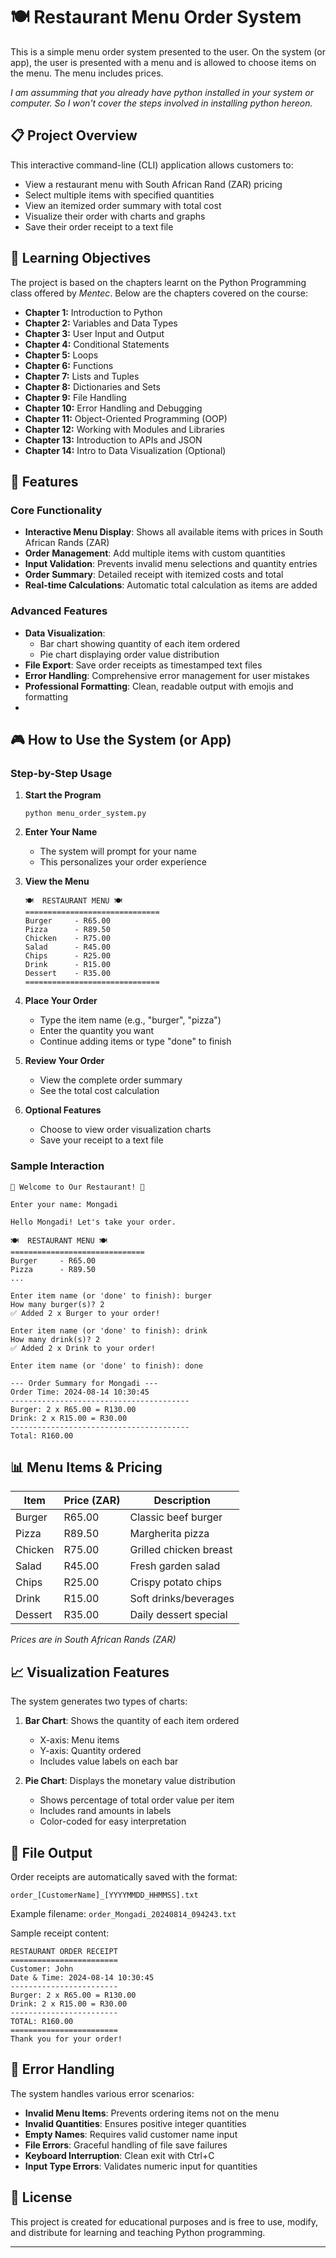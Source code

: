 # 🍽️ Restaurant Menu Order System

This is a simple menu order system presented to the user. On the system (or app), the user is presented with a menu and is allowed to choose items on the menu. The menu includes prices.

*I am assumming that you already have python installed in your system or computer. So I won't cover the steps involved in installing python hereon.*

## 📋 Project Overview

This interactive command-line (CLI) application allows customers to:
- View a restaurant menu with South African Rand (ZAR) pricing
- Select multiple items with specified quantities
- View an itemized order summary with total cost
- Visualize their order with charts and graphs
- Save their order receipt to a text file

## 🎯 Learning Objectives

The project is based on the chapters learnt on the Python Programming class offered by *Mentec*. Below are the chapters covered on the course:
- **Chapter 1:** Introduction to Python
- **Chapter 2:** Variables and Data Types
- **Chapter 3:** User Input and Output
- **Chapter 4:** Conditional Statements
- **Chapter 5:** Loops
- **Chapter 6:** Functions
- **Chapter 7:** Lists and Tuples
- **Chapter 8:** Dictionaries and Sets
- **Chapter 9:** File Handling
- **Chapter 10:** Error Handling and Debugging
- **Chapter 11:** Object-Oriented Programming (OOP)
- **Chapter 12:** Working with Modules and Libraries
- **Chapter 13:** Introduction to APIs and JSON
- **Chapter 14:** Intro to Data Visualization (Optional)

## 🚀 Features

### Core Functionality
- **Interactive Menu Display**: Shows all available items with prices in South African Rands (ZAR)
- **Order Management**: Add multiple items with custom quantities
- **Input Validation**: Prevents invalid menu selections and quantity entries
- **Order Summary**: Detailed receipt with itemized costs and total
- **Real-time Calculations**: Automatic total calculation as items are added

### Advanced Features
- **Data Visualization**: 
  - Bar chart showing quantity of each item ordered
  - Pie chart displaying order value distribution
- **File Export**: Save order receipts as timestamped text files
- **Error Handling**: Comprehensive error management for user mistakes
- **Professional Formatting**: Clean, readable output with emojis and formatting
- 

## 🎮 How to Use the System (or App)

### Step-by-Step Usage

1. **Start the Program**
   ```
   python menu_order_system.py
   ```

2. **Enter Your Name**
   - The system will prompt for your name
   - This personalizes your order experience

3. **View the Menu**
   ```
   🍽️  RESTAURANT MENU 🍽️
   ==============================
   Burger     - R65.00
   Pizza      - R89.50
   Chicken    - R75.00
   Salad      - R45.00
   Chips      - R25.00
   Drink      - R15.00
   Dessert    - R35.00
   ==============================
   ```

4. **Place Your Order**
   - Type the item name (e.g., "burger", "pizza")
   - Enter the quantity you want
   - Continue adding items or type "done" to finish

5. **Review Your Order**
   - View the complete order summary
   - See the total cost calculation

6. **Optional Features**
   - Choose to view order visualization charts
   - Save your receipt to a text file

### Sample Interaction
```
🎉 Welcome to Our Restaurant! 🎉

Enter your name: Mongadi

Hello Mongadi! Let's take your order.

🍽️  RESTAURANT MENU 🍽️
==============================
Burger     - R65.00
Pizza      - R89.50
...

Enter item name (or 'done' to finish): burger
How many burger(s)? 2
✅ Added 2 x Burger to your order!

Enter item name (or 'done' to finish): drink
How many drink(s)? 2
✅ Added 2 x Drink to your order!

Enter item name (or 'done' to finish): done

--- Order Summary for Mongadi ---
Order Time: 2024-08-14 10:30:45
----------------------------------------
Burger: 2 x R65.00 = R130.00
Drink: 2 x R15.00 = R30.00
----------------------------------------
Total: R160.00
```

## 📊 Menu Items & Pricing

| Item | Price (ZAR) | Description |
|------|-------------|-------------|
| Burger | R65.00 | Classic beef burger |
| Pizza | R89.50 | Margherita pizza |
| Chicken | R75.00 | Grilled chicken breast |
| Salad | R45.00 | Fresh garden salad |
| Chips | R25.00 | Crispy potato chips |
| Drink | R15.00 | Soft drinks/beverages |
| Dessert | R35.00 | Daily dessert special |

*Prices are in South African Rands (ZAR)*

## 📈 Visualization Features

The system generates two types of charts:

1. **Bar Chart**: Shows the quantity of each item ordered
   - X-axis: Menu items
   - Y-axis: Quantity ordered
   - Includes value labels on each bar

2. **Pie Chart**: Displays the monetary value distribution
   - Shows percentage of total order value per item
   - Includes rand amounts in labels
   - Color-coded for easy interpretation

## 💾 File Output

Order receipts are automatically saved with the format:
```
order_[CustomerName]_[YYYYMMDD_HHMMSS].txt
```

Example filename: `order_Mongadi_20240814_094243.txt`

Sample receipt content:
```
RESTAURANT ORDER RECEIPT
========================
Customer: John
Date & Time: 2024-08-14 10:30:45
------------------------
Burger: 2 x R65.00 = R130.00
Drink: 2 x R15.00 = R30.00
------------------------
TOTAL: R160.00
========================
Thank you for your order!
```

## 🐛 Error Handling

The system handles various error scenarios:

- **Invalid Menu Items**: Prevents ordering items not on the menu
- **Invalid Quantities**: Ensures positive integer quantities
- **Empty Names**: Requires valid customer name input
- **File Errors**: Graceful handling of file save failures
- **Keyboard Interruption**: Clean exit with Ctrl+C
- **Input Type Errors**: Validates numeric input for quantities

## 📝 License

This project is created for educational purposes and is free to use, modify, and distribute for learning and teaching Python programming.

---
